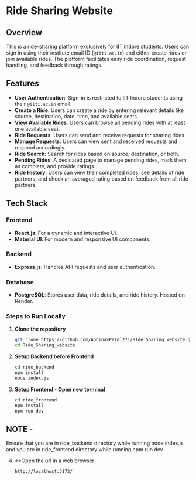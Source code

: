 # Ride Sharing Website

## Overview
This is a ride-sharing platform exclusively for IIT Indore students. Users can sign in using their institute email ID (`@iiti.ac.in`) and either create rides or join available rides. The platform facilitates easy ride coordination, request handling, and feedback through ratings.

## Features
- **User Authentication**: Sign-in is restricted to IIT Indore students using their `@iiti.ac.in` email.
- **Create a Ride**: Users can create a ride by entering relevant details like source, destination, date, time, and available seats.
- **View Available Rides**: Users can browse all pending rides with at least one available seat.
- **Ride Requests**: Users can send and receive requests for sharing rides.
- **Manage Requests**: Users can view sent and received requests and respond accordingly.
- **Ride Search**: Search for rides based on source, destination, or both.
- **Pending Rides**: A dedicated page to manage pending rides, mark them as complete, and provide ratings.
- **Ride History**: Users can view their completed rides, see details of ride partners, and check an averaged rating based on feedback from all ride partners.

## Tech Stack
### Frontend
- **React.js**: For a dynamic and interactive UI.
- **Material UI**: For modern and responsive UI components.

### Backend
- **Express.js**: Handles API requests and user authentication.

### Database
- **PostgreSQL**: Stores user data, ride details, and ride history. Hosted on Render.

 

### Steps to Run Locally
1. **Clone the repository**
   ```bash
   git clone https://github.com/AbhinavPatel271/RIde_Sharing_website.git
   cd Ride_Sharing_website
   ```
2. **Setup Backend before Frontend**
   ```bash
   cd ride_backend
   npm install
   node index.js
   ```
3. **Setup Frontend - Open new terminal**
   ```bash
   cd ride_frontend
   npm install
   npm run dev
   ```
## NOTE - 
Ensure that you are in ride_backend directory while running node index.js and 
you are in ride_frontend directory while running npm run dev

4. **Open the url in a web browser
   ```bash
   http://localhost:5173/
   ```

 

